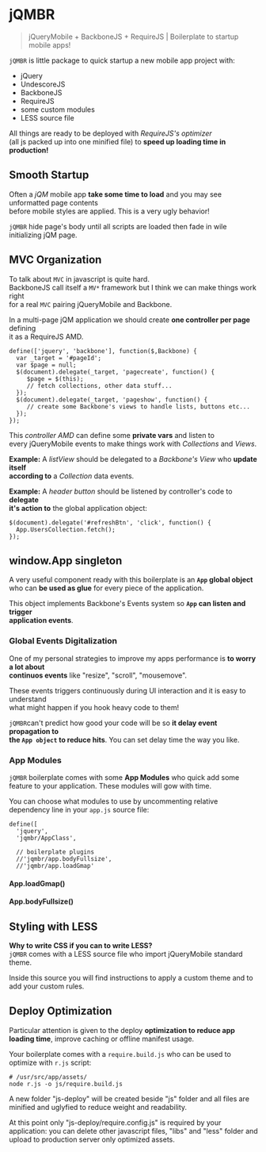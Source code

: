 jQMBR
=========

> jQueryMobile + BackboneJS + RequireJS | Boilerplate to startup mobile apps!

`jQMBR` is little package to quick startup a new mobile app project with:

*   jQuery
*   UndescoreJS
*   BackboneJS
*   RequireJS
*   some custom modules
*   LESS source file

All things are ready to be deployed with *RequireJS's optimizer*  
(all js packed up into one minified file) to **speed up loading time in production!**


## Smooth Startup

Often a *jQM* mobile app **take some time to load** and you may see unformatted page contents  
before mobile styles are applied. This is a very ugly behavior!

`jQMBR` hide page's body until all scripts are loaded then fade in wile initializing jQM page.

## MVC Organization

To talk about `MVC` in javascript is quite hard.  
BackboneJS call itself a `MV*` framework but I think we can make things work right  
for a real `MVC` pairing jQueryMobile and Backbone.

In a multi-page jQM application we should create **one controller per page** defining  
it as a RequireJS AMD.

    define(['jquery', 'backbone'], function($,Backbone) {
      var _target = '#pageId';
      var $page = null;
      $(document).delegate(_target, 'pagecreate', function() {
         $page = $(this);
         // fetch collections, other data stuff...
      });
      $(document).delegate(_target, 'pageshow', function() {
         // create some Backbone's views to handle lists, buttons etc...
      });
    });
    

This *controller AMD* can define some **private vars** and listen to  
every jQueryMobile events to make things work with *Collections* and *Views*.

**Example:** A *listView* should be delegated to a *Backbone's View* who **update itself  
according to** a *Collection* data events.

**Example:** A *header button* should be listened by controller's code to **delegate  
it's action to** the global application object:

    $(document).delegate('#refreshBtn', 'click', function() {
      App.UsersCollection.fetch();
    });
    

## window.App singleton

A very useful component ready with this boilerplate is an **`App` global object**  
who can **be used as glue** for every piece of the application.

This object implements Backbone's Events system so **`App` can listen and trigger  
application events**.

### Global Events Digitalization

One of my personal strategies to improve my apps performance is **to worry a lot about  
continuos events** like "resize", "scroll", "mousemove".

These events triggers continuously during UI interaction and it is easy to understand  
what might happen if you hook heavy code to them!

`jQMBR`can't predict how good your code will be so **it delay event propagation to  
the `App object` to reduce hits**. You can set delay time the way you like.


### App Modules

`jQMBR` boilerplate comes with some **App Modules** who quick add some feature to your
application. These modules will gow with time.

You can choose what modules to use by uncommenting relative dependency line in your
`app.js` source file:

	define([
	  'jquery',
	  'jqmbr/AppClass',
	  
	  // boilerplate plugins
	  //'jqmbr/app.bodyFullsize',
	  //'jqmbr/app.loadGmap'

#### App.loadGmap()

#### App.bodyFullsize()




## Styling with LESS

**Why to write CSS if you can to write LESS?**  
`jQMBR` comes with a LESS source file who import jQueryMobile standard theme.

Inside this source you will find instructions to apply a custom theme and to add your
custom rules.


## Deploy Optimization

Particular attention is given to the deploy **optimization to reduce app loading time**, 
improve caching or offline manifest usage.

Your boilerplate comes with a `require.build.js` who can be used to optimize with `r.js` script:

    # /usr/src/app/assets/
    node r.js -o js/require.build.js

A new folder "js-deploy" will be created beside "js" folder and all files are
minified and uglyfied to reduce weight and readability.

At this point only "js-deploy/require.config.js" is required by your application:
you can delete other javascript files, "libs" and "less" folder and upload
to production server only optimized assets.